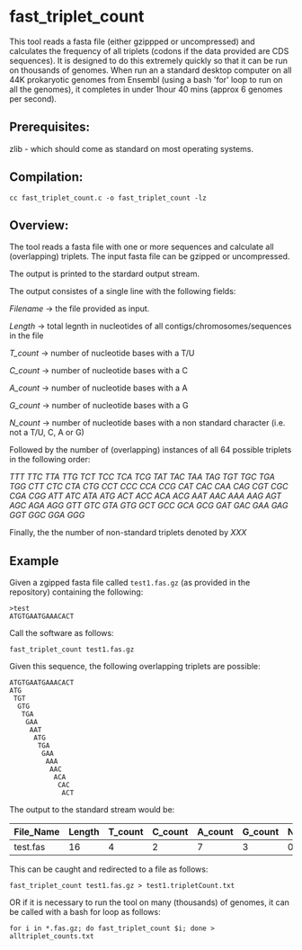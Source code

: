 # fast_triplet_count
This tool reads a fasta file (either gzippped or uncompressed) and calculates the frequency of all triplets (codons if the data provided are CDS sequences). It is designed to do this extremely quickly so that it can be run on thousands of genomes. When run an a standard desktop computer on all 44K prokaryotic genomes from Ensembl (using a bash 'for' loop to run on all the genomes), it completes in under 1hour 40 mins (approx 6 genomes per second). 

## Prerequisites:

zlib - which should come as standard on most operating systems.

## Compilation:

`` cc fast_triplet_count.c -o fast_triplet_count -lz ``


## Overview:

The tool reads a fasta file with one or more sequences and calculate all (overlapping) triplets. The input fasta file can be gzipped or uncompressed. 

The output is printed to the stardard output stream.

The output consistes of a single line with the following fields:

*Filename* -> the file provided as input.

*Length* -> total legnth in nucleotides of all contigs/chromosomes/sequences in the file

*T_count*	-> number of nucleotide bases with a T/U

*C_count*	-> number of nucleotide bases with a C

*A_count*	-> number of nucleotide bases with a A	

*G_count*	-> number of nucleotide bases with a G

*N_count*	-> number of nucleotide bases with a non standard character (i.e. not a T/U, C, A or G)

Followed by the number of (overlapping) instances of all 64 possible triplets in the following order:

*TTT	TTC	TTA	TTG	TCT	TCC	TCA	TCG	TAT	TAC	TAA	TAG	TGT	TGC	TGA	TGG	CTT	CTC	CTA	CTG	CCT	CCC	CCA	CCG	CAT	CAC	CAA	CAG	CGT	CGC	CGA	CGG	ATT	ATC	ATA	ATG	ACT	ACC	ACA	ACG	AAT	AAC	AAA	AAG	AGT	AGC	AGA	AGG	GTT	GTC	GTA	GTG	GCT	GCC	GCA	GCG	GAT	GAC	GAA	GAG	GGT	GGC	GGA	GGG*	

Finally, the the number of non-standard triplets denoted by *XXX*

## Example

Given a zgipped fasta file called `test1.fas.gz` (as provided in the repository) containing the following:

```
>test
ATGTGAATGAAACACT
```

Call the software as follows:

```
fast_triplet_count test1.fas.gz
```

Given this sequence, the following overlapping triplets are possible:

```
ATGTGAATGAAACACT
ATG
 TGT
  GTG
   TGA
    GAA
     AAT
      ATG
       TGA
        GAA
         AAA
          AAC
           ACA
            CAC
             ACT
```

The output to the standard stream would be:

File_Name|Length|T_count|C_count|A_count|G_count|N_count|TTT|TTC|TTA|TTG|TCT|TCC|TCA|TCG|TAT|TAC|TAA|TAG|TGT|TGC|TGA|TGG|CTT|CTC|CTA|CTG|CCT|CCC|CCA|CCG|CAT|CAC|CAA|CAG|CGT|CGC|CGA|CGG|ATT|ATC|ATA|ATG|ACT|ACC|ACA|ACG|AAT|AAC|AAA|AAG|AGT|AGC|AGA|AGG|GTT|GTC|GTA|GTG|GCT|GCC|GCA|GCG|GAT|GAC|GAA|GAG|GGT|GGC|GGA|GGG|XXX
-|-|-|-|-|-|-|-|-|-|-|-|-|-|-|-|-|-|-|-|-|-|-|-|-|-|-|-|-|-|-|-|-|-|-|-|-|-|-|-|-|-|-|-|-|-|-|-|-|-|-|-|-|-|-|-|-|-|-|-|-|-|-|-|-|-|-|-|-|-|-|-
test.fas|16|4|2|7|3|0|0|0|0|0|0|0|0|0|0|0|0|0|1|0|2|0|0|0|0|0|0|0|0|0|0|1|0|0|0|0|0|0|0|0|0|2|1|0|1|0|1|1|1|0|0|0|0|0|0|0|0|1|0|0|0|0|0|0|2|0|0|0|0|0|0

This can be caught and redirected to a file as follows:

```
fast_triplet_count test1.fas.gz > test1.tripletCount.txt
```

OR if it is necessary to run the tool on many (thousands) of genomes, it can be called with a bash for loop as follows:

```
for i in *.fas.gz; do fast_triplet_count $i; done > alltriplet_counts.txt
```






